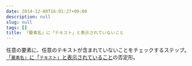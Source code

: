 ```yaml
---
date: 2014-12-08T16:01:27+09:00
description: null
slug: null
tags: []
title: 「要素名」に「テキスト」と表示されていないこと
---
```


任意の要素に、任意のテキストが含まれていないことをチェックするステップ。
[「`要素名`」に「`テキスト`」と表示されていること](/steps/ElementShouldContainText/)の否定形。
